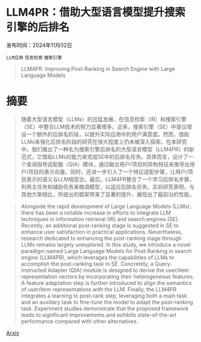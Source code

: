 # LLM4PR：借助大型语言模型提升搜索引擎的后排名

发布时间：2024年11月02日

`LLM应用` `信息检索` `搜索引擎`

> LLM4PR: Improving Post-Ranking in Search Engine with Large Language Models

# 摘要

> 随着大型语言模型（LLMs）的迅猛发展，在信息检索（IR）和搜索引擎（SE）中整合LLM技术的努力显著增多。近来，搜索引擎（SE）中提议增设一个额外的后排名阶段，以提升实际应用中的用户满意度。然而，借助LLMs来强化后排名阶段的研究在很大程度上仍未被深入探索。在本研究中，我们推出了一种名为搜索引擎后排名的大型语言模型（LLM4PR）的新范式，它借助LLMs的能力来完成SE中的后排名任务。具体而言，设计了一个查询指导适配器（QIA）模块，通过融合用户/项目的异构特征来推导出用户/项目的表示向量。同时，还进一步引入了一个特征适配步骤，让用户/项目表示的语义与LLM相契合。最后，LLM4PR整合了一个学习后排名步骤，利用主任务和辅助任务来微调模型，以适应后排名任务。实验研究表明，与其他方案相比，所提出的框架带来了显著的提升，展现出了最前沿的性能。

> Alongside the rapid development of Large Language Models (LLMs), there has been a notable increase in efforts to integrate LLM techniques in information retrieval (IR) and search engines (SE). Recently, an additional post-ranking stage is suggested in SE to enhance user satisfaction in practical applications. Nevertheless, research dedicated to enhancing the post-ranking stage through LLMs remains largely unexplored. In this study, we introduce a novel paradigm named Large Language Models for Post-Ranking in search engine (LLM4PR), which leverages the capabilities of LLMs to accomplish the post-ranking task in SE. Concretely, a Query-Instructed Adapter (QIA) module is designed to derive the user/item representation vectors by incorporating their heterogeneous features. A feature adaptation step is further introduced to align the semantics of user/item representations with the LLM. Finally, the LLM4PR integrates a learning to post-rank step, leveraging both a main task and an auxiliary task to fine-tune the model to adapt the post-ranking task. Experiment studies demonstrate that the proposed framework leads to significant improvements and exhibits state-of-the-art performance compared with other alternatives.

[Arxiv](https://arxiv.org/abs/2411.01178)